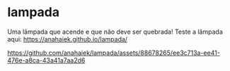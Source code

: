 # lampada
Uma lâmpada que acende e que não deve ser quebrada!
Teste a lâmpada aqui: https://anahaiek.github.io/lampada/

https://github.com/anahaiek/lampada/assets/88678265/ee3c713a-ee41-476e-a8ca-43a41a7aa2d6

